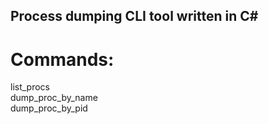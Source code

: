 ## Process dumping CLI tool written in C#
# Commands:
list_procs </br>
dump_proc_by_name </br>
dump_proc_by_pid </br>